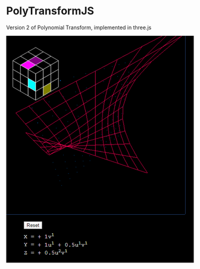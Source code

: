 # PolyTransformJS
Version 2 of Polynomial Transform, implemented in three.js

![Example](/Images/example.png)
